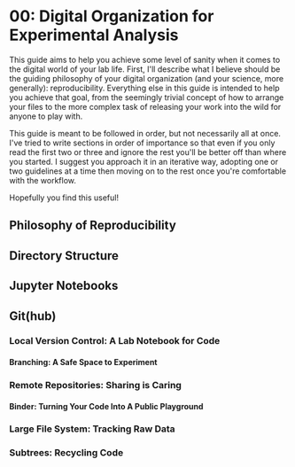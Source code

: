 # 00: Digital Organization for Experimental Analysis

This guide aims to help you achieve some level of sanity when it comes to the digital world of your lab life. First, I'll describe what I believe should be the guiding philosophy of your digital organization (and your science, more generally): reproducibility. Everything else in this guide is intended to help you achieve that goal, from the seemingly trivial concept of how to arrange your files to the more complex task of releasing your work into the wild for anyone to play with.

This guide is meant to be followed in order, but not necessarily all at once. I've tried to write sections in order of importance so that even if you only read the first two or three and ignore the rest you'll be better off than where you started. I suggest you approach it in an iterative way, adopting one or two guidelines at a time then moving on to the rest once you're comfortable with the workflow.

Hopefully you find this useful!

## Philosophy of Reproducibility

## Directory Structure

## Jupyter Notebooks

## Git(hub)

### Local Version Control: A Lab Notebook for Code

#### Branching: A Safe Space to Experiment

### Remote Repositories: Sharing is Caring

#### Binder: Turning Your Code Into A Public Playground 

### Large File System: Tracking Raw Data

### Subtrees: Recycling Code



